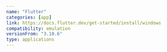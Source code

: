 ```yaml
---
name: "Flutter"
categories: [app]
link: https://docs.flutter.dev/get-started/install/windows
compatibility: emulation
versionFrom: "3.10.6"
type: applications
---
```


